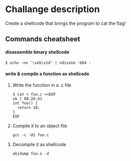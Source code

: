 Challange description
=====================

Create a shellcode that brings the program to cat the flag!

Commands cheatsheet
---------------

#### disassemble binary shellcode
```
$ echo -ne '\xeb\x1d' | ndisasm -b64 -
```

#### write & compile a function as shellcode
1. Write the function in a .c file
   ```
   $ cat > foo.c <<EOF                                                                                                                           ok | 08:26:41 
   int foo() {
     return 10;
   }
   EOF
   ```
2. Compile it to an object file
   ```
   gcc -c -O1 foo.c
   ```
3. Decompile it as shellcode
   ```
   objdump foo.o -d
   ```
